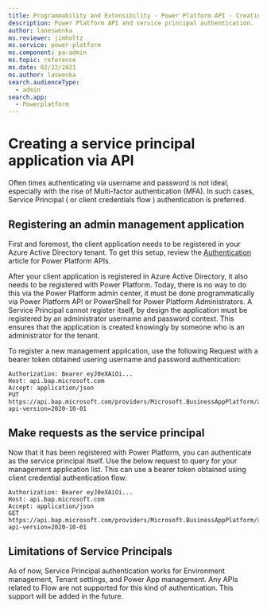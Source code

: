 ```yaml
---
title: Programmability and Extensibility - Power Platform API - Creating a service princpal | Microsoft Docs
description: Power Platform API and service principal authentication.
author: laneswenka
ms.reviewer: jimholtz
ms.service: power-platform
ms.component: pa-admin
ms.topic: reference
ms.date: 02/22/2021
ms.author: laswenka
search.audienceType: 
  - admin
search.app:
  - Powerplatform
---
```


# Creating a service principal application via API
Often times authenticating via username and password is not ideal, especially with the rise of Multi-factor authentication (MFA).  In such cases, Service Principal ( or client credentials flow ) authentication is preferred.

## Registering an admin management application
First and foremost, the client application needs to be registered in your Azure Active Directory tenant.  To get this setup, review the [Authentication](programmability-authentication.md) article for Power Platform APIs.  

After your client application is registered in Azure Active Directory, it also needs to be registered with Power Platform.  Today, there is no way to do this via the Power Platform admin center, it must be done programmatically via Power Platform API or PowerShell for Power Platform Administrators.  A Service Principal cannot register itself, by design the application must be registered by an administrator username and password context.  This ensures that the application is created knowingly by someone who is an administrator for the tenant.

To register a new management application, use the following Request with a bearer token obtained usering username and password authentication:
```HTTP
Authorization: Bearer eyJ0eXAiOi...
Host: api.bap.microsoft.com
Accept: application/json
PUT https://api.bap.microsoft.com/providers/Microsoft.BusinessAppPlatform/adminApplications/{CLIENT_ID_FROM_AZURE_APP}?api-version=2020-10-01
```
## Make requests as the service principal 
Now that it has been registered with Power Platform, you can authenticate as the service principal itself.  Use the below request to query for your management application list.  This can use a bearer token obtained using client credential authentication flow:

```HTTP
Authorization: Bearer eyJ0eXAiOi...
Host: api.bap.microsoft.com
Accept: application/json
GET https://api.bap.microsoft.com/providers/Microsoft.BusinessAppPlatform/adminApplications?api-version=2020-10-01
```

## Limitations of Service Principals
As of now, Service Principal authentication works for Environment management, Tenant settings, and Power App management.  Any APIs related to Flow are not supported for this kind of authentication.  This support will be added in the future.